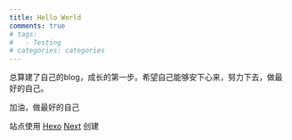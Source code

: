 ```yaml
---
title: Hello World
comments: true
# tags:
#   - Testing
# categories: categories
---
```

总算建了自己的blog，成长的第一步。希望自己能够安下心来，努力下去，做最好的自己。
<!-- more -->


加油，做最好的自己




站点使用 [Hexo](https://hexo.io/) [Next](https://theme-next.org/) 创建